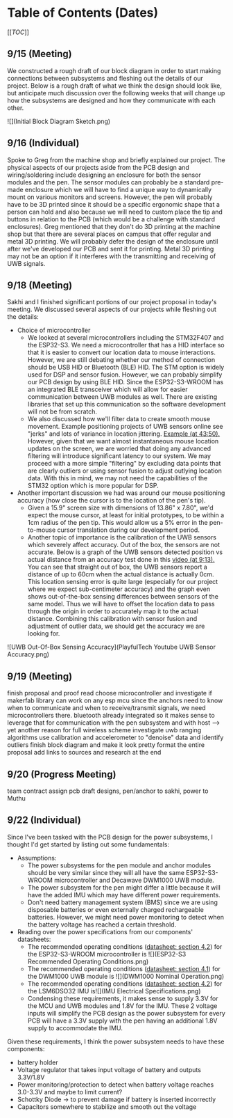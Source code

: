 



# Table of Contents (Dates)

[[_TOC_]]

## 9/15 (Meeting)

We constructed a rough draft of our block diagram in order to start making connections between subsystems and fleshing out the details of our project.  Below is a rough draft of what we think the design should look like, but anticipate much discussion over the following weeks that will change up how the subsystems are designed and how they communicate with each other.

![](Initial Block Diagram Sketch.png)

## 9/16 (Individual)

Spoke to Greg from the machine shop and briefly explained our project.  The physical aspects of our projects aside from the PCB design and wiring/soldering include designing an enclosure for both the sensor modules and the pen.  The sensor modules can probably be a standard pre-made enclosure which we will have to find a unique way to dynamically mount on various monitors and screens.  However, the pen will probably have to be 3D printed since it should be a specific ergonomic shape that a person can hold and also because we will need to custom place the tip and buttons in relation to the PCB (which would be a challenge with standard enclosures).  Greg mentioned that they don't do 3D printing at the machine shop but that there are several places on campus that offer regular and metal 3D printing.  We will probably defer the design of the enclosure until after we've developed our PCB and sent it for printing. Metal 3D printing may not be an option if it interferes with the transmitting and receiving of UWB signals.

## 9/18 (Meeting)

Sakhi and I finished significant portions of our project proposal in today's meeting.  We discussed several aspects of our projects while fleshing out the details:

* Choice of microcontroller
  * We looked at several microcontrollers including the STM32F407 and the ESP32-S3.  We need a microcontroller that has a HID interface so that it is easier to convert our location data to mouse interactions.  However, we are still debating whether our method of connection should be USB HID or Bluetooth (BLE) HID. The STM option is widely used for DSP and sensor fusion.  However, we can probably simplify our PCB design by using BLE HID. Since the ESP32-S3-WROOM has an integrated BLE transceiver which will allow for easier communication between UWB modules as well.  There are existing libraries that set up this communication so the software development will not be from scratch.
  * We also discussed how we'll filter data to create smooth mouse movement.  Example positioning projects of UWB sensors online see "jerks" and lots of variance in location jittering. [Example (at 43:50).](https://youtu.be/-GNkobAxao0?t=2630&si=Q2I53SLyXyVUxD48)  However, given that we want almost instantaneous mouse location updates on the screen, we are worried that doing any advanced filtering will introduce significant latency to our system.  We may proceed with a more simple "filtering" by excluding data points that are clearly outliers or using sensor fusion to adjust outlying location data.  With this in mind, we may not need the capabilities of the STM32 option which is more popular for DSP.
* Another important discussion we had was around our mouse positioning accuracy (how close the cursor is to the location of the pen's tip). 
  * Given a 15.9" screen size with dimensions of 13.86" x 7.80", we'd expect the mouse  cursor, at least for initial prototypes, to be within a 1cm radius of the pen tip. This would allow us a 5% error in the pen-to-mouse cursor translation during our development period. 
  * Another topic of importance is the calibration of the UWB sensors which severely affect accuracy.  Out of the box, the sensors are not accurate.  Below is a graph of the UWB sensors detected position vs actual distance from an accuracy test done in this [video (at 9:13).](https://youtu.be/-GNkobAxao0?t=553&si=dBFYW62ZgwTIBGEz) You can see that straight out of box, the UWB sensors report a distance of up to 60cm when the actual distance is actually 0cm.  This location sensing error is quite large (especially for our project where we expect sub-centimeter accuracy) and the graph even shows out-of-the-box sensing differences between sensors of the same model.  Thus we will have to offset the location data to pass through the origin in order to accurately map it to the actual distance.  Combining this calibration with sensor fusion and adjustment of outlier data, we should get the accuracy we are looking for.

![UWB Out-Of-Box Sensing Accuracy](PlayfulTech Youtube UWB Sensor Accuracy.png)



## 9/19 (Meeting)

finish proposal and proof read
choose microcontroller and investigate if makerfab library can work on any esp mcu
since the anchors need to know when to communicate and when to receive/transmit signals, we need microcontrollers there. bluetooth already integrated so it makes sense to leverage that for communication with the pen subsystem and with host --> yet another reason for full wireless scheme
investigate uwb ranging algorithms
use calibration and accelerometer to "denoise" data and identify outliers
finish block diagram and make it look pretty
format the entire proposal
add links to sources and research at the end



## 9/20 (Progress Meeting) 

team contract
assign pcb draft designs, pen/anchor to sakhi, power to Muthu



## 9/22 (Individual)

Since I've been tasked with the PCB design for the power subsystems, I thought I'd get started by listing out some fundamentals:

* Assumptions:
  * The power subsystems for the pen module and anchor modules should be very similar since they will all have the same ESP32-S3-WROOM microcontroller and Decawave DWM1000 UWB module.
  * The power subsystem for the pen might differ a little because it will have the added IMU which may have different power requirements.
  * Don't need battery management system (BMS) since we are using disposable batteries or even externally charged rechargeable batteries.  However, we might need power monitoring to detect when the battery voltage has reached a certain threshold.
* Reading over the power specifications from our components' datasheets:
  * The recommended operating conditions ([datasheet: section 4.2](https://www.espressif.com/sites/default/files/documentation/esp32-s3-wroom-1_wroom-1u_datasheet_en.pdf)) for the ESP32-S3-WROOM microcontroller is ![](ESP32-S3 Recommended Operating Conditions.png)
  * The recommended operating conditions ([datasheet: section 4.1](https://www.digikey.be/htmldatasheets/production/1933974/0/0/1/dwm1000.html)) for the DWM1000 UWB module is ![](DWM1000 Nominal Operation.png)
  * The recommended operating conditions ([datasheet: section 4.2](https://www.st.com/resource/en/datasheet/lsm6dso32.pdf)) for the LSM6DSO32 IMU is![](IMU Electrical Specifications.png)
  * Condensing these requirements, it makes sense to supply 3.3V for the MCU and UWB modules and 1.8V for the IMU.  These 2 voltage inputs will simplify the PCB design as the power subsystem for every PCB will have a 3.3V supply with the pen having an additional 1.8V supply to accommodate the IMU.

Given these requirements, I think the power subsystem needs to have these components:

* battery holder
* Voltage regulator that takes input voltage of battery and outputs 3.3V/1.8V
* Power monitoring/protection to detect when battery voltage reaches 3.0-3.3V and maybe to limit current?
* Schottky Diode &rarr; to prevent damage if battery is inserted incorrectly
* Capacitors somewhere to stabilize and smooth out the voltage
